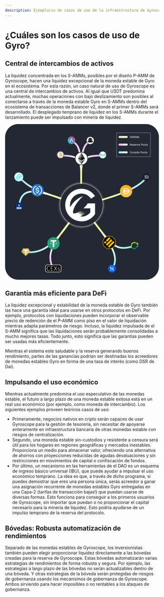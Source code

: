 ```yaml
---
description: Ejemplario de casos de uso de la infraestructura de Gyroscope
---
```


# ¿Cuáles son los casos de uso de Gyro?

## Central de intercambios de activos

La liquidez concentrada en los S-AMMs, posibles por el diseño P-AMM de Gyroscope, hacen una liquidez excepcional de la moneda estable de Gyro en el ecosistema. Por esta razón, un caso natural de uso de Gyroscope es una central de intercambios de activos. Al igual que USDT predomina actualmente, muchas operaciones con bajo deslizamiento son posibles al conectarse a través de la moneda estable Gyro en S-AMMs dentro del ecosistema de transacciones de Balancer v2, donde el primer S-AMMs será desarrollado. El desplegado temprano de liquidez en los S-AMMs durante el lanzamiento puede ser impulsado con minería de liquidez.

![](<../../.gitbook/assets/SAMM and Reserve Pools Graphic.png>)

## Garantía más eficiente para DeFi

La liquidez excepcional y estabilidad de la moneda estable de Gyro también las hace una garantía ideal para usarse en otros protocolos en DeFi. Por ejemplo, protocolos con liquidaciones pueden incorporar el observable precio de redención de el P-AMM como piso en el valor de liquidación mientras adapta parámetros de riesgo. Incluso, la liquidez impulsada de el S-AMM significa que las liquidaciones serán probablemente consolidadas a mucho mejores tasas. Todo junto, esto significa que las garantías pueden ser usadas más eficientemente.

Mientras el sistema este saludable y la reserva generando buenos rendimiento, partes de las ganancias podrían ser destinadas los acreedores de monedas estables Gyro en forma de una tasa de interés (como DSR de Dai).



## Impulsando el uso económico

Mientras actualmente predomina el uso especulativo de las monedas estable, el futuro a largo plazo de una moneda estable exitosa está en un real uso económico (por ejemplo, como moneda de intercambio). Los siguientes ejemplos proveen teóricos casos de uso:

* Primeramente, negocios nativos en cripto serán capaces de usar Gyroscope para la gestión de tesorería, sin necesitar de apoyarse enteramente en infraestructura bancaria de otras monedas estable con riesgos de centralización.
* Segundo, una moneda estable sin-custodios y resistente a censura será útil para los hogares en regiones geográficas y mercados inestables. Proporciona un medio para almacenar valor, ofreciendo una alternativa de ahorros con proyecciones reducidas de agudas devaluaciones y sin restricciones en movimientos de capital o confiscación de fondos.
* Por último, un mecanismo en las herramientas de el DAO es un esquema de ingreso básico universal (IBU), que puede ayudar a impulsar el uso económico temprano. La idea es que, a través de dicho programa, si puedes demostrar que eres una persona única, serás acreedor a ganar una asignación recurrente de monedas estables Gyro entregadas en una Capa-2 (tarifas de transacción bajas!) que puedan usarse de diversas formas. Esto funciona para conseguir a los primeros usuarios de Gyroscope, sin importar que puedan o no proporcionar el capital necesario para la minería de liquidez. Esto podría ayudarse de un impulso temprano de la reserva del protocolo.

## Bóvedas: Robusta automatización de rendimientos

Separado de las monedas estables de Gyroscope, los inversionistas también pueden elegir proporcionar liquidez directamente a las bóvedas creadas para la reserva de Gyroscope. Estas bóvedas automatizarán varias estrategias de rendimientos de forma robusta y segura. Por ejemplo, las estrategias a largo plazo de las bóvedas no serán actualizables dentro de una bóveda. Y otras estrategias de la bóveda serán protegidas de riesgos de gobernanza usando los mecanismos de gobernanza de Gyroscope. Ambos sirviendo para hacer imposibles o no rentables a los ataques de gobernanza.
